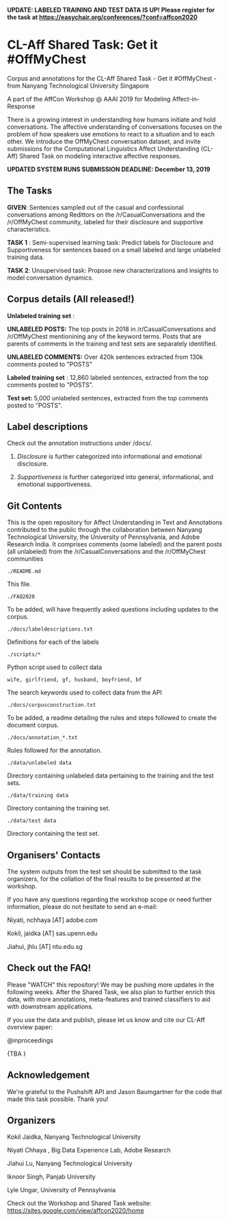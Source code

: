 **UPDATE: LABELED TRAINING AND TEST DATA IS UP! Please register for the task at <a>https://easychair.org/conferences/?conf=affcon2020</a>**


# CL-Aff Shared Task: Get it #OffMyChest
Corpus and annotations for the CL-Aff Shared Task - Get it #OffMyChest - from Nanyang Technological University Singapore

A part of the AffCon Workshop @ AAAI 2019 for Modeling Affect-in-Response

There is a growing interest in understanding how humans initiate and hold conversations. The affective understanding of conversations focuses on the problem of how speakers use emotions to react to a situation and to each other. We introduce the OffMyChest conversation dataset, and invite submissions for the Computational Linguistics Affect Understanding (CL-Aff) Shared Task on modeling interactive affective responses. 

**UPDATED SYSTEM RUNS SUBMISSION DEADLINE: December 13, 2019** 



## The Tasks

**GIVEN**: Sentences sampled out of the casual and confessional conversations among Redittors on the /r/CasualConversations and the /r/OffMyChest community, labeled for their disclosure and supportive characteristics.

**TASK 1** : Semi-supervised learning task: Predict labels for Disclosure and Supportiveness for sentences based on a small labeled and large unlabeled training data.    

**TASK 2**: Unsupervised task: Propose new characterizations and insights to model conversation dynamics.

## Corpus details (All released!)

**Unlabeled training set** :

**UNLABELED POSTS:** The top posts in 2018 in /r/CasualConversations and /r/OffMyChest mentionining any of the keyword terms. Posts that are parents of comments in the training and test sets are separately identified.

**UNLABELED COMMENTS:** Over 420k sentences extracted from 130k comments posted to "POSTS"


**Labeled training set** : 12,860 labeled sentences, extracted from the top comments posted to "POSTS".

**Test set:** 5,000 unlabeled sentences, extracted from the top comments posted to "POSTS".


## Label descriptions

Check out the annotation instructions under /docs/.

1. *Disclosure* is further categorized into informational and emotional disclosure.

2. *Supportiveness* is further categorized into general, informational, and emotional supportiveness.



## Git Contents

This is the open repository for Affect Understanding in Text and Annotations contributed to the public through the collaboration between Nanyang Technological University, the University of Pennsylvania, and Adobe Research India. It comprises comments (some labeled) and the parent posts (all unlabeled) from the /r/CasualConversations and the /r/OffMyChest communities  


    ./README.md
 
This file.


    ./FAQ2020
	
To be added, will have frequently asked questions including updates to the corpus.


    ./docs/labeldescriptions.txt
  
Definitions for each of the labels


    ./scripts/*
  
Python script used to collect data


    wife, girlfriend, gf, husband, boyfriend, bf
  
The search keywords used to collect data from the API


    ./docs/corpusconstruction.txt
 
To be added, a readme detailing the rules and steps followed to create the document
corpus.
  

    ./docs/annotation_*.txt
  
Rules followed for the annotation.


    ./data/unlabeled data
  
Directory containing unlabeled data pertaining to the training and the test sets.


    ./data/training data
  
Directory containing the training set.


    ./data/test data

Directory containing the test set.



## Organisers' Contacts

The system outputs from the test set should be submitted to the task organizers, for the collation of the final results to be presented at the workshop.

If you have any questions regarding the workshop scope or need further information, please do not hesitate to send an e-mail: 

Niyati, nchhaya [AT] adobe.com

Kokil, jaidka [AT] sas.upenn.edu 

Jiahui, jhlu [AT] ntu.edu.sg






## Check out the FAQ! 

Please "WATCH" this repository! We may be pushing more updates in the following weeks.
After the Shared Task, we also plan to further enrich this data, with more annotations, meta-features and trained classifiers to aid with downstream applications.

If you use the data and publish, please let us know and cite our CL-Aff overview paper:

@inproceedings

{TBA
}


## Acknowledgement

We're grateful to the Pushshift API and Jason Baumgartner for the code that made this task possible. Thank you!


## Organizers

Kokil Jaidka, Nanyang Technological University

Niyati Chhaya , Big Data Experience Lab, Adobe Research

Jiahui Lu, Nanyang Technological University

Iknoor Singh, Panjab University

Lyle Ungar, University of Pennsylvania

Check out the Workshop and Shared Task website: <a>https://sites.google.com/view/affcon2020/home</a>



